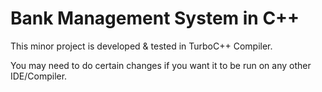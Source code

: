 # Bank Management System in C++

This minor project is developed & tested in TurboC++ Compiler.

You may need to do certain changes if you want it to be run on any other IDE/Compiler.
